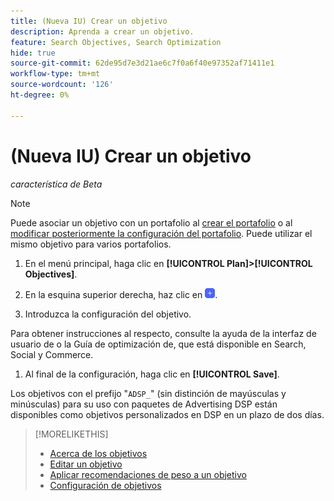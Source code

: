 ```yaml
---
title: (Nueva IU) Crear un objetivo
description: Aprenda a crear un objetivo.
feature: Search Objectives, Search Optimization
hide: true
source-git-commit: 62de95d7e3d21ae6c7f0a6f40e97352af71411e1
workflow-type: tm+mt
source-wordcount: '126'
ht-degree: 0%

---
```


# (Nueva IU) Crear un objetivo

*característica de Beta*

>[!NOTE]
>
>Puede asociar un objetivo con un portafolio al [crear el portafolio](/help/search-social-commerce/new-ui/manage/portfolios/portfolio-create.md) o al [modificar posteriormente la configuración del portafolio](/help/search-social-commerce/new-ui/manage/portfolios/portfolio-edit.md). Puede utilizar el mismo objetivo para varios portafolios.

1. En el menú principal, haga clic en **[!UICONTROL Plan]>[!UICONTROL Objectives]**.

1. En la esquina superior derecha, haz clic en ![Agregar](/help/search-social-commerce/assets/add-new.png "Agregar").

1. Introduzca la configuración del objetivo.

Para obtener instrucciones al respecto, consulte la ayuda de la interfaz de usuario de o la Guía de optimización de, que está disponible en Search, Social y Commerce.

1. Al final de la configuración, haga clic en **[!UICONTROL Save]**.

Los objetivos con el prefijo &quot;`ADSP_`&quot; (sin distinción de mayúsculas y minúsculas) para su uso con paquetes de Advertising DSP están disponibles como objetivos personalizados en DSP en un plazo de dos días.

>[!MORELIKETHIS]
>
>* [Acerca de los objetivos](objective-about.md)
>* [Editar un objetivo](objective-edit.md)
>* [Aplicar recomendaciones de peso a un objetivo](objective-apply-weight-recommendations.md)
>* [Configuración de objetivos](objective-settings.md)
